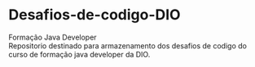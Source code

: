 # Desafios-de-codigo-DIO
Formação Java Developer
<br />Repositorio destinado para armazenamento dos desafios de codigo do curso de formação java developer da DIO.
